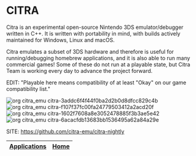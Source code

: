 # CITRA

 Citra is an experimental open-source Nintendo 3DS emulator/debugger  written in C++.
 It is written with portability in mind, with builds actively maintained for Windows, Linux and macOS.
 
 Citra emulates a subset of 3DS hardware and therefore is useful for  running/debugging homebrew applications, and it is also able to run  many commercial games! Some of these do not run at a playable state,  but Citra Team is working every day to advance the project forward.
  
 EDIT: "Playable here means compatibility of at least "Okay" on our  game compatibility list."

 ![org citra_emu citra-3addc6f4f44f0ba2d2b0d8dfcc829c4b](https://github.com/nazdridoy/Portable-Linux-Apps.github.io/assets/45564804/bc4bf679-e963-434d-a270-06e45f40f9a6)
 ![org citra_emu citra-f107f37fc00fa24779503412a2acd20f](https://github.com/nazdridoy/Portable-Linux-Apps.github.io/assets/45564804/dcdd8c1d-e9dc-4457-be4b-1f0c70bf97d5)
 ![org citra_emu citra-1602f7608a8e3052478885f3b3ae5e42](https://github.com/nazdridoy/Portable-Linux-Apps.github.io/assets/45564804/af188ee4-0e54-4ed6-94c4-f06a50caa1cf)
 ![org citra_emu citra-6acacfdb13683bb1536495a62a84a29e](https://github.com/nazdridoy/Portable-Linux-Apps.github.io/assets/45564804/e41bfc8b-578e-4c14-ae1c-05a41e736978)

 SITE: https://github.com/citra-emu/citra-nightly

 | [Applications](https://portable-linux-apps.github.io/apps.html) | [Home](https://portable-linux-apps.github.io)
 | --- | --- |
